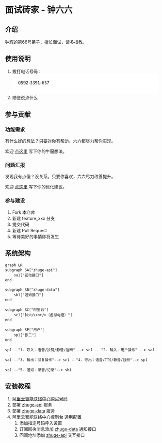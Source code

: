 # 面试砖家 - 钟六六

## 介绍
钟辉的第66号弟子，擅长面试，请多指教。

## 使用说明

1.  拨打电话号码： ![img.png](images/contact-img.png)
2.  随便说点什么

## 参与贡献

### 功能需求

有什么好的想法？只要对你有帮助，六六都尽力帮你实现。

欢迎 [点这里](/../../issues/new?assignees=zhonghuipro&labels=documentation%2C+用户故事&template=user-story.md&title=) 写下你的牛逼想法。

### 问题汇报

发现我有点傻？没关系。只要你喜欢，六六尽力改善提升。

欢迎 [点这里](/../../issues/new?assignees=zhonghuipro&labels=bug&template=bug-report.md&title=) 写下你的优化建议。

### 参与建设

1. Fork 本仓库
2. 新建 feature_xxx 分支
3. 提交代码
4. 新建 Pull Request
5. 等待美好的事情即将发生

## 系统架构

```mermaid
graph LR
subgraph SA["zhuge-api"]
    sa1["互动接口"]
end

subgraph SB["zhuge-data"]
    sb1["通知接口"]
end

subgraph SC["阿里云"]
    sc1["钟六六<br/>（虚拟电话）"]
end

subgraph SP["用户"]
    sp1["张三"]
end

sp1 --"1. 呼入：语音/按键/静音/挂断" --> sc1 -- "2. 输入：用户操作" --> sa1

sa1 --"3. 输出：回复操作"--> sc1 --"4. 呼出：语音/TTS/静音/挂断"--> sp1

sc1 --"5. 通知：录音/记录"--> sb1

```


## 安装教程

1. [阿里云智能联络中心购买号码](https://help.aliyun.com/product/126730.html) 
2. 部署 [zhuge-api][zhuge-api] 服务
3. 部署 [zhuge-data][zhuge-data] 服务
4. 阿里云智能联络中心控制台 [通用配置](https://aiccs.console.aliyun.com/setting/tabMns)
    1. 添加指定号码呼入设置
    2. 订阅回执消息添加 [zhuge-data][zhuge-data] 通知接口
    3. 回调地址添加 [zhuge-api][zhuge-api] 交互接口

[zhuge-api]: https://github.com/zhonghuipro/zhuge-api
[zhuge-data]: https://github.com/zhonghuipro/zhuge-data
